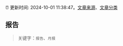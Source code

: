 :alarm_clock: 更新时间: 2024-10-01 11:38:47。[文章来源](/README.md)、[文章分类](/TAGS.md)

## 报告


> 关键字：`报告`、`月报`



